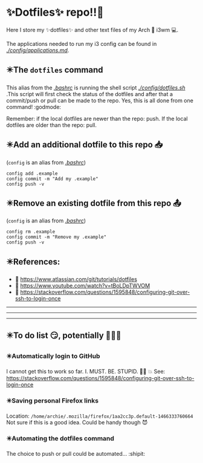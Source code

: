 <!Dit is de ~/README.md file voor mijn dotfile bare Github repo/>
# :sparkles:Dotfiles:sparkles: repo:bangbang::metal:
Here I store my  :sparkles:dotfiles:sparkles: and other text files of my Arch :penguin: i3wm :computer:.

The applications needed to run my i3 config can be found in *[./config/applications.md](https://github.com/Prutserdt/dotfiles/blob/master/.config/applications.md)*.
## :eight_pointed_black_star:The `dotfiles` command
This alias from the *[.bashrc](https://github.com/Prutserdt/dotfiles/blob/master/.bashrc)*
is running the shell script 
*[./config/dotfiles.sh](https://github.com/Prutserdt/dotfiles/blob/master/.config/dotfiles.sh)*
.This script will first check the status of the dotfiles and after that a commit/push 
or pull can be made to the repo. Yes, this is all done from one command! :godmode:

Remember: if the local dotfiles are newer than the repo: push. If the local dotfiles 
are older than the repo: pull.

## :eight_pointed_black_star:Add an additional dotfile to this repo :inbox_tray:
(`config` is an alias from *[.bashrc](https://github.com/Prutserdt/dotfiles/blob/master/.bashrc)*)

    config add .example
    config commit -m "Add my .example"
    config push -v

## :eight_pointed_black_star:Remove an existing dotfile from this repo :outbox_tray:
(`config` is an alias from *[.bashrc](https://github.com/Prutserdt/dotfiles/blob/master/.bashrc)*)

    config rm .example
    config commit -m "Remove my .example"
    config push -v

## :eight_pointed_black_star:References:
- :book: https://www.atlassian.com/git/tutorials/dotfiles
- :cinema: https://www.youtube.com/watch?v=tBoLDpTWVOM
- :book: https://stackoverflow.com/questions/1595848/configuring-git-over-ssh-to-login-once

----
----
----
## :eight_pointed_black_star:To do list :smirk:, potentially :tada::boom::sunglasses:

### :eight_pointed_black_star:Automatically login to GitHub
I cannot get this to work so far. I. MUST. BE. STUPID. :man_facepalming: :boom:
See: https://stackoverflow.com/questions/1595848/configuring-git-over-ssh-to-login-once

### :eight_pointed_black_star:Saving personal Firefox links
Location: `/home/archie/.mozilla/firefox/1aa2cc3p.default-1466333760664`
Not sure if this is a good idea. Could be handy though :smiling_imp:

### :eight_pointed_black_star:Automating the dotfiles command
The choice to push or pull could be automated... :shipit:
